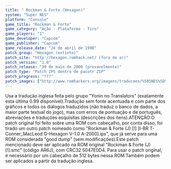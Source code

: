 ```yaml
---
title: " Rockman & Forte (Hexagon)"
system: "Super NES"
platform: "Console"
game_title: "Rockman & Forte"
game_category: "Ação - Plataforma - Tiro"
game_players: "1"
game_developer: "Capcom"
game_publisher: "Capcom"
game_release_date: "24 de abril de 1998"
patch_group: "Hexagon (extinto)"
patch_site: "http://hexagon.romhack.net/ (fora do ar)"
patch_version: "1.0"
patch_release: "30 de maio de 2000 (provavelmente)"
patch_type: "Patch IPS dentro de pacotr ZIP"
patch_progress: "???"
patch_images: ["http://www.romhackers.org/imagens/traducoes/%5BSNES%5D%20Rockman%20&%20Forte%20-%201.png","http://www.romhackers.org/imagens/traducoes/%5BSNES%5D%20Rockman%20&%20Forte%20-%20Hexagon%20-%202.png","http://www.romhackers.org/imagens/traducoes/%5BSNES%5D%20Rockman%20&%20Forte%20-%20Hexagon%20-%203.png"]
---
```

Usa a tradução inglesa feita pelo grupo "Yonin no Translators" (exatamente esta última 0.99 disponível).Tradução sem fonte acentuada e com parte dos gráficos e todos os diálogos traduzidos (não traduz o banco de dados, a maior parte textual do jogo), mas com erros de pontuação e de português, abreviações e traduções esquisitas (descrições dos itens).ATENÇÃO:O patch original foi feito sobre uma ROM com cabeçalho, por conta disso, foi tirado um outro patch nomeado como "Rockman & Forte (J) [!] [I-BR T-Conner_MacLeod G-Hexagon V-1.0 A-2000].ips", que já serve para uma ROM considerada "good dump" (sem modificações).Este patch mencionado deve ser aplicado na ROM original "Rockman & Forte (J) [!].smc" (código AR6J), com CRC32 5047E0D4. Para usar o patch original, é necessário por um cabeçalho de 512 bytes nessa ROM.Também podem ser aplicados a partir da tradução inglesa.